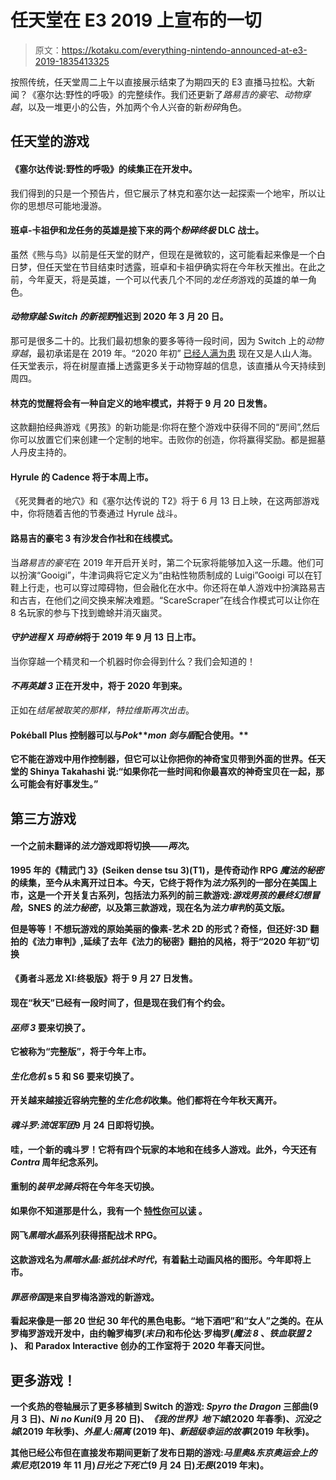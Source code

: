 # 任天堂在 E3 2019 上宣布的一切

> 原文：<https://kotaku.com/everything-nintendo-announced-at-e3-2019-1835413325>

按照传统，任天堂周二上午以直接展示结束了为期四天的 E3 直播马拉松。大新闻？《塞尔达:野性的呼吸》的完整续作。我们还更新了*路易吉的豪宅*、*动物穿越*，以及一堆更小的公告，外加两个令人兴奋的新*粉碎*角色。



## 任天堂的游戏

#### 《塞尔达传说:野性的呼吸》的续集正在开发中。

我们得到的只是一个预告片，但它展示了林克和塞尔达一起探索一个地牢，所以让你的思想尽可能地漫游。

#### 班卓-卡祖伊和龙任务的英雄是接下来的两个*粉碎终极* DLC 战士。

虽然《熊与鸟》以前是任天堂的财产，但现在是微软的，这可能看起来像是一个白日梦，但任天堂在节目结束时透露，班卓和卡祖伊确实将在今年秋天推出。在此之前，今年夏天，将是英雄，一个可以代表几个不同的*龙任务*游戏的英雄的单一角色。

#### *动物穿越:Switch 的新视野*推迟到 2020 年 3 月 20 日。

那可是很多二十的。比我们最初想象的要多等待一段时间，因为 Switch 上的*动物穿越*，最初承诺是在 2019 年。“2020 年初” [已经人满为患](https://kotaku.com/e3-just-started-and-early-2020-already-looks-nuts-1835376874) 现在又是人山人海。任天堂表示，将在树屋直播上透露更多关于动物穿越的信息，该直播从今天持续到周四。

#### 林克的觉醒将会有一种自定义的地牢模式，并将于 9 月 20 日发售。

这款翻拍经典游戏《男孩》的新功能是:你将在整个游戏中获得不同的“房间”,然后你可以放置它们来创建一个定制的地牢。击败你的创造，你将赢得奖励。都是掘墓人丹皮主持的。

#### Hyrule 的 Cadence 将于本周上市。

《死灵舞者的地穴》和《塞尔达传说的 T2》将于 6 月 13 日上映，在这两部游戏中，你将随着吉他的节奏通过 Hyrule 战斗。

#### 路易吉的豪宅 3 有沙发合作社和在线模式。

当*路易吉的豪宅*在 2019 年开启开关时，第二个玩家将能够加入这一乐趣。他们可以扮演“Gooigi”，牛津词典将它定义为“由粘性物质制成的 Luigi”Gooigi 可以在钉鞋上行走，也可以穿过障碍物，但会融化在水中。你还将在单人游戏中扮演路易吉和古吉，在他们之间交换来解决难题。“ScareScraper”在线合作模式可以让你在 8 名玩家的参与下找到蟾蜍并消灭幽灵。

#### *守护进程 X 玛奇纳*将于 2019 年 9 月 13 日上市。

当你穿越一个精灵和一个机器时你会得到什么？我们会知道的！

#### *不再英雄 3* 正在开发中，将于 2020 年到来。

正如在*结尾被取笑的那样，特拉维斯再次出击*。

#### Pokéball Plus 控制器可以与*Pok****mon 剑与盾*配合使用。**

**它不能在游戏中用作控制器，但它可以让你把你的神奇宝贝带到外面的世界。任天堂的 Shinya Takahashi 说:“如果你花一些时间和你最喜欢的神奇宝贝在一起，那么可能会有好事发生。”**

## **第三方游戏**

#### **一个之前未翻译的*法力*游戏即将切换——*两次*。**

**1995 年的《精武门 3》(Seiken dense tsu 3)(T1)，是传奇动作 RPG *魔法的秘密*的续集，至今从未离开过日本。今天，它终于将作为*法力*系列的一部分在美国上市，这是一个开关复古系列，包括法力系列的前三款游戏:*游戏男孩的最终幻想冒险*，SNES 的*法力秘密*，以及第三款游戏，现在名为*法力审判*的英文版。**

**但是等等！不想玩游戏的原始美丽的像素-艺术 2D 的形式？奇怪，但还好:3D 翻拍的《法力审判》,延续了去年《法力的秘密》翻拍的风格，将于“2020 年初”切换** 

#### **《勇者斗恶龙 XI:终极版》将于 9 月 27 日发售。**

**现在“秋天”已经有一段时间了，但是现在我们有个约会。**

#### ***巫师 3* 要来切换了。**

**它被称为“完整版”，将于今年上市。**

#### ***生化危机* s 5 和 S6 要来切换了。**

**开关越来越接近容纳完整的*生化危机*收集。他们都将在今年秋天离开。**

#### ***魂斗罗:流氓军团*9 月 24 日即将切换。**

**哇，一个新的魂斗罗！它将有四个玩家的本地和在线多人游戏。此外，今天还有 *Contra* 周年纪念系列。**

#### **重制的*装甲龙骑兵*将在今年冬天切换。**

**如果你不知道那是什么，我有一个 [特性你可以读](https://kotaku.com/how-panzer-dragoon-defined-the-sega-saturn-era-1834305728) 。**

#### **网飞*黑暗水晶*系列获得搭配战术 RPG。**

**这款游戏名为*黑暗水晶:抵抗战术时代*，有着黏土动画风格的图形。今年即将上市。**

#### ***罪恶帝国*是来自罗梅洛游戏的新游戏。**

**看起来像是一部 20 世纪 30 年代的黑色电影。“地下酒吧”和“女人”之类的。在从罗梅罗游戏开发中，由约翰罗梅罗(*末日*)和布伦达·罗梅罗(*魔法 8* 、*铁血联盟 2* )、 和 Paradox Interactive 创办的工作室将于 2020 年春天问世。**

## **更多游戏！**

**一个炙热的卷轴展示了更多移植到 Switch 的游戏: *Spyro the Dragon* 三部曲(9 月 3 日)、*Ni no Kuni*(9 月 20 日)、*《我的世界》地下城*(2020 年春季)、*沉没之城*(2019 年秋季)、*外星人:隔离* (2019 年)、*新超级幸运的故事*(2019 年秋季)。**

**其他已经公布但在直接发布期间更新了发布日期的游戏:*马里奥&东京奥运会上的索尼克*(2019 年 11 月)*日光之下死亡*(9 月 24 日)*无畏*(2019 年末)。**